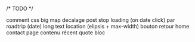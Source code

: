 /* TODO */

comment css
big map
decalage post
stop loading (on date click)
par roadtrip (date)
long text location (elipsis + max-width)
bouton retour home
contact page
contenu récent
quote bloc